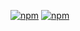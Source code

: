  [![npm](https://img.shields.io/npm/v/@blinkmobile/forms-investigation.svg?maxAge=2592000)](https://www.npmjs.com/package/@blinkmobile/forms-investigation) [![npm](https://img.shields.io/npm/v/@blinkmobile/project-shockwave.svg?maxAge=2592000)](https://www.npmjs.com/package/@blinkmobile/project-shockwave)
